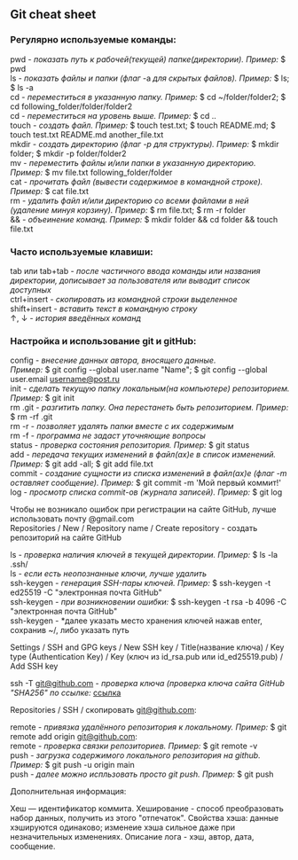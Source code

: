 ## Git cheat sheet

### Регулярно используемые команды:
pwd - *показать путь к рабочей(текущей) папке(директории). Пример:* $ pwd <br>
ls - *показать файлы и папки* *(флаг* -а *для скрытых файлов). Пример:* $ ls; $ ls -a <br>
cd - *переместиться в указанную папку. Пример:* $ cd ~/folder/folder2; $ cd following_folder/folder/folder2 <br>
cd - *переместиться на уровень выше. Пример:* $ cd .. <br>
touch - *создать файл. Пример:* $ touch test.txt; $ touch README.md; $ touch test.txt README.md another_file.txt <br>
mkdir - *создать директорию (флаг -p для структуры). Пример:* $ mkdir folder; $ mkdir -p folder/folder2 <br>
mv - *переместить файлы и/или папки в указанную директорию. Пример:* $ mv file.txt following_folder/folder <br>
cat - *прочитать файл (вывести содержимое в командной строке). Пример:* $ cat file.txt <br>
rm - *удалить файл и/или директорию со всеми файлами в ней (удаление минуя корзину). Пример:* $ rm file.txt; $ rm -r folder <br>
&& - *объеинение команд. Пример:* $ mkdir folder && cd folder && touch file.txt <br>

### Часто используемые клавиши:
tab или tab+tab - *после частичного ввода команды или названия директории, дописывает за пользователя или выводит список доступных* <br>
ctrl+insert - *скопировать из командной строки выделенное* <br>
shift+insert - *вставить текст в командную строку* <br>
↑, ↓ - *история введённых команд* <br>

### Настройка и использование git и gitHub:
config - *внесение данных автора, вносящего данные.* <br>*Пример:* $ git config --global user.name "Name"; $ git config --global user.email username@post.ru <br>
init - *сделать текущую папку локальным(на компьютере) репозиторием. Пример:* $ git init <br>
rm .git - *разгитить папку. Она перестанеть быть репозиторием. Пример:* $ rm -rf .git <br>
rm -r - *позволяет удалять папки вместе с их содержимым* <br>
rm -f - *программа не задаст уточняющие вопросы* <br>
status - *проверка состояния репозитория. Пример:* $ git status <br>
add - *передача текущих изменений в файл(ах)е в список изменений. Пример:* $ git add -all; $ git add file.txt <br>
commit - *создание сущности из списка изменений в файл(ах)е (флаг -m оставляет сообщение). Пример:* $ git commit -m 'Мой первый коммит!' <br>
log - *просмотр списка commit-ов (журнала записей). Пример:* $ git log <br>

Чтобы не возникало ошибок при регистрации на сайте GitHub, лучше использовать почту @gmail.com <br>
Repositories / New / Repository name / Create repository - создать репозиторий на сайте GitHub <br>

ls - *проверка наличия ключей в текущей директории. Пример:* $ ls -la .ssh/ <br>
ls - *если есть неопознанные ключи, лучше удалить* <br>
ssh-keygen - *генерация SSH-пары ключей. Пример:* $ ssh-keygen -t ed25519 -C "электронная почта GitHub" <br>
ssh-keygen - *при возникновении ошибки:* $ ssh-keygen -t rsa -b 4096 -C "электронная почта GitHub" <br>
ssh-keygen - *далее указать место хранения ключей нажав enter, сохранив ~/, либо указать путь <br>

Settings / SSH and GPG keys /  New SSH key / Title(название ключа) / Key type (Authentication Key) / Key (ключ из id_rsa.pub или id_ed25519.pub) / Add SSH key <br>

ssh -T git@github.com - *проверка ключа (проверка ключа сайта GitHub "SHA256" по ссылке:* [ссылка](https://docs.github.com/en/authentication/keeping-your-account-and-data-secure/githubs-ssh-key-fingerprints) <br>

Repositories / SSH / скопировать git@github.com: <br>

remote - *привязка удалённого репозитория к локальному. Пример:* $ git remote add origin git@github.com: <br>
remote - *проверка связки репозиториев. Пример:* $ git remote -v <br>
push - *загрузка содержимого локального репозитория на github. Пример:* $ git push -u origin main <br>
push - *далее можно испльзовать просто git push. Пример:* $ git push <br>

Дополнительная информация:

Хеш — идентификатор коммита. Хеширование - способ преобразовать набор данных, получить из этого "отпечаток". Свойства хэша: данные хэшируются одинаково; изменеие хэша сильное даже при незначительных изменениях.
Описание лога - хэш, автор, дата, сообщение.





